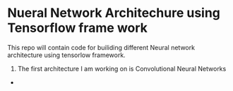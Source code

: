 # Nueral Network Architechure using Tensorflow frame work


This repo will contain code for builiding different Neural network architecture using tensorlow framework.

1) The first architecture I am working on is Convolutional Neural Networks
  - 
